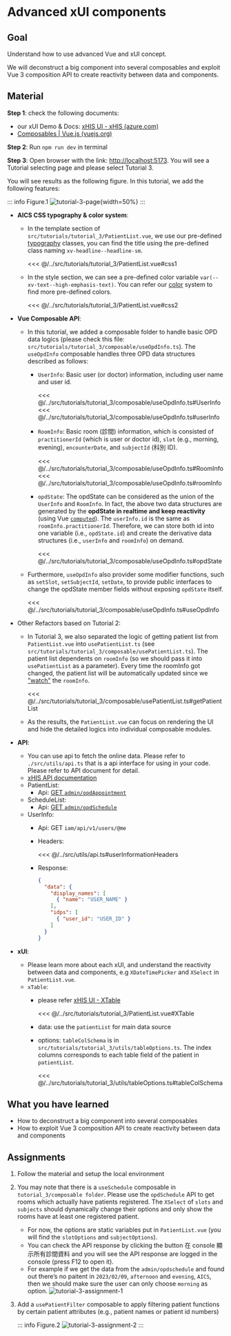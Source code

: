 # Advanced xUI components

## Goal

Understand how to use advanced Vue and xUI concept.

We will deconstruct a big component into several composables and exploit Vue 3 composition API to create reactivity between data and components.

## Material

**Step 1**: check the following documents:

- our xUI Demo & Docs: [xHIS UI - xHIS (azure.com)](https://aics-xhis.southeastasia.cloudapp.azure.com/web/xui/)
- [Composables | Vue.js (vuejs.org)](https://vuejs.org/guide/reusability/composables.html)

**Step 2**: Run `npm run dev` in terminal

**Step 3**: Open browser with the link: <http://localhost:5173>. You will see a Tutorial selecting page and please select Tutorial 3.

You will see results as the following figure. In this tutorial, we add the following features:

::: info Figure.1
![tutorial-3-page](./tutorial3-assets/page.png){width=50%}
:::

- **AICS CSS typography & color system**:

  - In the template section of `src/tutorials/tutorial_3/PatientList.vue`, we use our pre-defined [typography](https://aics-xhis.southeastasia.cloudapp.azure.com/web/xui/?tab=Typography) classes, you can find the title using the pre-defined class naming `xv-headline--headline-sm`.

    <<< @/../src/tutorials/tutorial_3/PatientList.vue#css1

  - In the style section, we can see a pre-defined color variable `var(--xv-text--high-emphasis-text)`. You can refer our [color](https://aics-xhis.southeastasia.cloudapp.azure.com/web/xui/?tab=Color+System) system to find more pre-defined colors.

    <<< @/../src/tutorials/tutorial_3/PatientList.vue#css2

- **Vue Composable API**:

  - In this tutorial, we added a composable folder to handle basic OPD data logics (please check this file: `src/tutorials/tutorial_3/composable/useOpdInfo.ts`). The `useOpdInfo` composable handles three OPD data structures described as follows:

    - `UserInfo`: Basic user (or doctor) information, including user name and user id.

      <<< @/../src/tutorials/tutorial_3/composable/useOpdInfo.ts#UserInfo
      <<< @/../src/tutorials/tutorial_3/composable/useOpdInfo.ts#userInfo

    - `RoomInfo`: Basic room (診間) information, which is consisted of `practitionerId` (which is user or doctor id), `slot` (e.g., morning, evening), `encounterDate`, and `subjectId` (科別 ID).

      <<< @/../src/tutorials/tutorial_3/composable/useOpdInfo.ts#RoomInfo
      <<< @/../src/tutorials/tutorial_3/composable/useOpdInfo.ts#roomInfo

    - `opdState`: The opdState can be considered as the union of the `UserInfo` and `RoomInfo`. In fact, the above two data structures are generated by the **opdState in realtime and keep reactivity** (using Vue [`computed`](https://vuejs.org/guide/essentials/computed.html#basic-example)). The `userInfo.id` is the same as `roomInfo.practitionerId`. Therefore, we can store both id into one variable (i.e., `opdState.id`) and create the derivative data structures (i.e., `userInfo` and `roomInfo`) on demand.

      <<< @/../src/tutorials/tutorial_3/composable/useOpdInfo.ts#opdState

  - Furthermore, `useOpdInfo` also provider some modifier functions, such as `setSlot`, `setSubjectId`, `setDate`, to provide public interfaces to change the opdState member fields without exposing `opdState` itself.

    <<< @/../src/tutorials/tutorial_3/composable/useOpdInfo.ts#useOpdInfo

- Other Refactors based on Tutorial 2:

  - In Tutorial 3, we also separated the logic of getting patient list from `PatientList.vue` into `usePatientList.ts` (see `src/tutorials/tutorial_3/composable/usePatientList.ts`). The patient list dependents on `roomInfo` (so we should pass it into `usePatientList` as a parameter). Every time the roomInfo got changed, the patient list will be automatically updated since we ["watch"](https://vuejs.org/guide/essentials/watchers.html) the `roomInfo`.

    <<< @/../src/tutorials/tutorial_3/composable/usePatientList.ts#getPatientList

  - As the results, the `PatientList.vue` can focus on rendering the UI and hide the detailed logics into individual composable modules.

- **API**:

  - You can use api to fetch the online data. Please refer to `./src/utils/api.ts` that is a api interface for using in your code. Please refer to API document for detail.
  - [xHIS API documentation](https://xhis-docs.azurewebsites.net/)
  - PatientList:
    - Api: [GET `admin/opdAppointment`](https://xhis-docs.azurewebsites.net/main#tag--opdAppointment)
  - ScheduleList:
    - Api: [GET `admin/opdSchedule`](https://xhis-docs.azurewebsites.net/main#tag--opdSchedule)
  - UserInfo:
    - Api: GET `iam/api/v1/users/@me`
    - Headers:

      <<< @/../src/utils/api.ts#userInformationHeaders

    - Response:

      ```json
      {
        "data": {
          "display_names": [
            { "name": "USER_NAME" }
          ],
          "idps": [
            { "user_id": "USER_ID" }
          ]
        }
      }
      ```

- **xUI**:
  - Please learn more about each xUI, and understand the reactivity between data and components, e.g `XDateTimePicker` and `XSelect` in `PatientList.vue`.
  - `xTable`:
    - please refer [xHIS UI - XTable](https://aics-xhis.southeastasia.cloudapp.azure.com/web/xui/?tab=XTable)

      <<< @/../src/tutorials/tutorial_3/PatientList.vue#XTable

    - data: use the `patientList` for main data source
    - options: `tableColSchema` is in `src/tutorials/tutorial_3/utils/tableOptions.ts`. The index columns corresponds to each table field of the patient in `patientList`.

      <<< @/../src/tutorials/tutorial_3/utils/tableOptions.ts#tableColSchema

## What you have learned

- How to deconstruct a big component into several composables
- How to exploit Vue 3 composition API to create reactivity between data and components

## Assignments

1. Follow the material and setup the local environment
2. You may note that there is a `useSchedule` composable in `tutorial_3/composable folder`. Please use the `opdSchedule` API to get rooms which actually have patients registered. The `XSelect` of `slots` and `subjects` should dynamically change their options and only show the rooms have at least one registered patient.
   - For now, the options are static variables put in `PatientList.vue` (you will find the `slotOptions` and `subjectOptions`).
   - You can check the API response by clicking the button <XButton size="sm">在 console 顯示所有診間資料</XButton> and you will see the API response are logged in the console (press F12 to open it).
   - For example if we get the data from the `admin/opdschedule` and found out there’s no paitent in `2023/02/09`,  `afternoon` and `evening`, `AICS`, then we should make sure the user can only choose `morning` as option.
    ![tutorial-3-assignment-1](./tutorial3-assets/assignment-1.png)
3. Add a `usePatientFilter` composable to apply filtering patient functions by certain patient attributes (e.g., patient names or patient id numbers)

   ::: info Figure.2
   ![tutorial-3-assignment-2](./tutorial3-assets/assignment-2.png)
   :::

<script setup>
  import { XButton } from "@asus-aics/xui"
</script>
